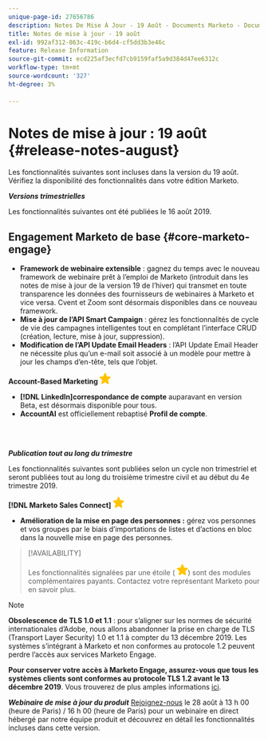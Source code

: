 ```yaml
---
unique-page-id: 27656786
description: Notes De Mise À Jour - 19 Août - Documents Marketo - Documentation Du Produit
title: Notes de mise à jour - 19 août
exl-id: 992af312-863c-419c-b6d4-cf5dd3b3e46c
feature: Release Information
source-git-commit: ecd225af3ecfd7cb9159faf5a9d384d47ee6312c
workflow-type: tm+mt
source-wordcount: '327'
ht-degree: 3%

---
```


# Notes de mise à jour : 19 août {#release-notes-august}

Les fonctionnalités suivantes sont incluses dans la version du 19 août. Vérifiez la disponibilité des fonctionnalités dans votre édition Marketo.

**_Versions trimestrielles_**

Les fonctionnalités suivantes ont été publiées le 16 août 2019.

## Engagement Marketo de base {#core-marketo-engage}

* **Framework de webinaire extensible** : gagnez du temps avec le nouveau framework de webinaire prêt à l’emploi de Marketo (introduit dans les notes de mise à jour de la version 19 de l’hiver) qui transmet en toute transparence les données des fournisseurs de webinaires à Marketo et vice versa. Cvent et Zoom sont désormais disponibles dans ce nouveau framework.
* **Mise à jour de l’API Smart Campaign** : gérez les fonctionnalités de cycle de vie des campagnes intelligentes tout en complétant l’interface CRUD (création, lecture, mise à jour, suppression).
* **Modification de l’API Update Email Headers** : l’API Update Email Header ne nécessite plus qu’un e-mail soit associé à un modèle pour mettre à jour les champs d’en-tête, tels que l’objet.

**Account-Based Marketing** ![(étoile)](assets/yellow-star.png)

* **[!DNL LinkedIn]correspondance de compte** auparavant en version Beta, est désormais disponible pour tous.
* **AccountAI** est officiellement rebaptisé **Profil de compte**.

<br> 

**_Publication tout au long du trimestre_**

Les fonctionnalités suivantes sont publiées selon un cycle non trimestriel et seront publiées tout au long du troisième trimestre civil et au début du 4e trimestre 2019.

**[!DNL Marketo Sales Connect]** ![(étoile)](assets/yellow-star.png)

* **Amélioration de la mise en page des personnes :** gérez vos personnes et vos groupes par le biais d’importations de listes et d’actions en bloc dans la nouvelle mise en page des personnes.

>[!AVAILABILITY]
>
>Les fonctionnalités signalées par une étoile ( ![(étoile)](assets/yellow-star.png)) sont des modules complémentaires payants. Contactez votre représentant Marketo pour en savoir plus.

>[!NOTE]
>
>**Obsolescence de TLS 1.0 et 1.1** : pour s’aligner sur les normes de sécurité internationales d’Adobe, nous allons abandonner la prise en charge de TLS (Transport Layer Security) 1.0 et 1.1 à compter du 13 décembre 2019. Les systèmes s’intégrant à Marketo et non conformes au protocole 1.2 peuvent perdre l’accès aux services Marketo Engage.
>
>**Pour conserver votre accès à Marketo Engage, assurez-vous que tous les systèmes clients sont conformes au protocole TLS 1.2 avant le 13 décembre 2019**. Vous trouverez de plus amples informations [ici](https://nation.marketo.com/docs/DOC-7059-tls-10-11-deprecation-faq).

**_Webinaire de mise à jour du produit_** [Rejoignez-nous](https://engage.marketo.com/August_19_Release_Webinar.html) le 28 août à 13 h 00 (heure de Paris) / 16 h 00 (heure de Paris) pour un webinaire en direct hébergé par notre équipe produit et découvrez en détail les fonctionnalités incluses dans cette version.
